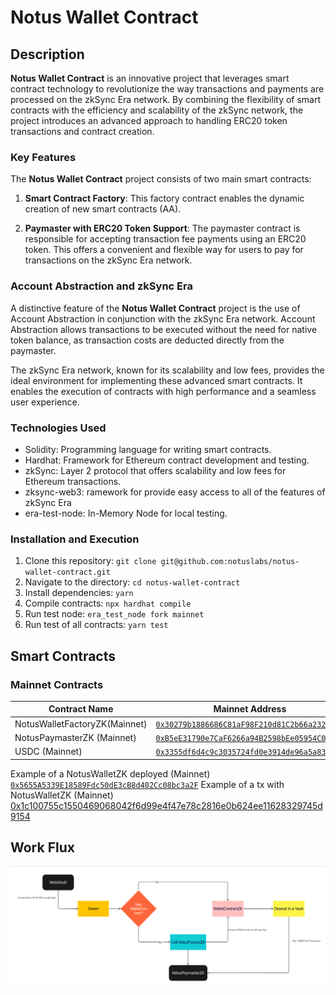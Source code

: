 # Notus Wallet Contract

## Description

**Notus Wallet Contract** is an innovative project that leverages smart contract technology to revolutionize the way transactions and payments are processed on the zkSync Era network. By combining the flexibility of smart contracts with the efficiency and scalability of the zkSync network, the project introduces an advanced approach to handling ERC20 token transactions and contract creation.

### Key Features

The **Notus Wallet Contract** project consists of two main smart contracts:

1. **Smart Contract Factory**: This factory contract enables the dynamic creation of new smart contracts (AA).

2. **Paymaster with ERC20 Token Support**: The paymaster contract is responsible for accepting transaction fee payments using an ERC20 token. This offers a convenient and flexible way for users to pay for transactions on the zkSync Era network.

### Account Abstraction and zkSync Era

A distinctive feature of the **Notus Wallet Contract** project is the use of Account Abstraction in conjunction with the zkSync Era network. Account Abstraction allows transactions to be executed without the need for native token balance, as transaction costs are deducted directly from the paymaster.

The zkSync Era network, known for its scalability and low fees, provides the ideal environment for implementing these advanced smart contracts. It enables the execution of contracts with high performance and a seamless user experience.

### Technologies Used

- Solidity: Programming language for writing smart contracts.
- Hardhat: Framework for Ethereum contract development and testing.
- zkSync: Layer 2 protocol that offers scalability and low fees for Ethereum transactions.
- zksync-web3: ramework for provide easy access to all of the features of zkSync Era
- era-test-node: In-Memory Node for local testing.

### Installation and Execution

1. Clone this repository: `git clone git@github.com:notuslabs/notus-wallet-contract.git`
2. Navigate to the directory: `cd notus-wallet-contract`
3. Install dependencies: `yarn`
4. Compile contracts: `npx hardhat compile`
5. Run test node: `era_test_node fork mainnet`
6. Run test of all contracts: `yarn test`

## Smart Contracts

### Mainnet Contracts

| Contract Name        | Mainnet Address                             |
|----------------------|---------------------------------------------|
| NotusWalletFactoryZK(Mainnet) | [`0x30279b1886686C81aF98F210d81C2b66a232A17a`](https://explorer.zksync.io/address/0x30279b1886686C81aF98F210d81C2b66a232A17a#contract)            |
| NotusPaymasterZK (Mainnet)   | [`0xB5eE31790e7CaF6266a94B2598bEe05954C00CbC`](https://explorer.zksync.io/address/0xB5eE31790e7CaF6266a94B2598bEe05954C00CbC)         |
| USDC (Mainnet)   | [`0x3355df6d4c9c3035724fd0e3914de96a5a83aaf4`](https://explorer.zksync.io/address/0x3355df6d4c9c3035724fd0e3914de96a5a83aaf4)          |

Example of a NotusWalletZK deployed (Mainnet) [`0x5655A5339E18589Fdc50dE3cB8d402Cc08bc3a2F`](https://explorer.zksync.io/address/0x5655A5339E18589Fdc50dE3cB8d402Cc08bc3a2F#contract)
Example of a tx with NotusWalletZK (Mainnet) [0x1c100755c1550469068042f6d99e4f47e78c2816e0b624ee11628329745d9154](https://explorer.zksync.io/tx/0x1c100755c1550469068042f6d99e4f47e78c2816e0b624ee11628329745d9154)


## Work Flux
![flux](./assets/fluxo.png)
